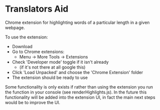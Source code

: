 # Translators Aid

Chrome extension for highlighting words of a particular length in a given webpage.

To use the extension:

- Download
- Go to Chrome extensions:
  - Menu -> More Tools -> Extensions
- Check 'Developer mode' toggle if it isn't already
  - (if it's not there at all google this)
- Click 'Load Unpacked' and choose the 'Chrome Extension' folder
- The extension should be ready to use

Some functionality is only exists if rather than using the extension you run the function in your console (see renderHighlights.js). In the future this functionality will be added into the extension UI, in fact the main next steps would be to improve the UI.
